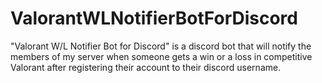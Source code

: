 # ValorantWLNotifierBotForDiscord
"Valorant W/L Notifier Bot for Discord" is a discord bot that will notify the members of my server when someone gets a win or a loss in competitive Valorant after registering their account to their discord username.
